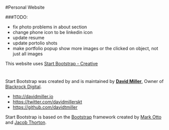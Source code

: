 #Personal Website

###TODO:
* fix photo problems in about section
* change phone icon to be linkedin icon
* update resume
* update portolio shots
* make portfolio popup show more images or the clicked on object, not just all images

This website uses [Start Bootstrap - Creative](https://startbootstrap.com/template-overviews/creative/)

#
Start Bootstrap was created by and is maintained by **[David Miller](http://davidmiller.io/)**, Owner of [Blackrock Digital](http://blackrockdigital.io/).

* http://davidmiller.io
* https://twitter.com/davidmillerskt
* https://github.com/davidtmiller

Start Bootstrap is based on the [Bootstrap](http://getbootstrap.com/) framework created by [Mark Otto](https://twitter.com/mdo) and [Jacob Thorton](https://twitter.com/fat).
